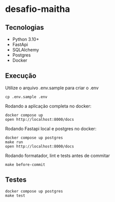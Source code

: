 # desafio-maitha

## Tecnologias

- Python 3.10+
- FastApi
- SQLAlchemy
- Postgres
- Docker

## Execução

Utilize o arquivo .env.sample para criar o .env
```shell
cp .env.sample .env
```

Rodando a aplicação completa no docker:
```shell
docker compose up
open http://localhost:8000/docs
```

Rodando Fastapi local e postgres no docker:
```shell
docker compose up postgres
make run
open http://localhost:8000/docs
```

Rodando formatador, lint e tests antes de commitar
```shell
make before-commit
```

## Testes

```shell
docker compose up postgres
make test
```